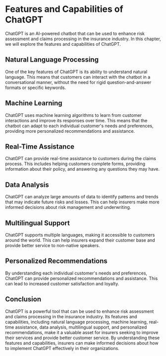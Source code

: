 # Features and Capabilities of ChatGPT

ChatGPT is an AI-powered chatbot that can be used to enhance risk assessment and claims processing in the insurance industry. In this chapter, we will explore the features and capabilities of ChatGPT.

Natural Language Processing
---------------------------

One of the key features of ChatGPT is its ability to understand natural language. This means that customers can interact with the chatbot in a conversational manner, without the need for rigid question-and-answer formats or specific keywords.

Machine Learning
----------------

ChatGPT uses machine learning algorithms to learn from customer interactions and improve its responses over time. This means that the chatbot can adapt to each individual customer's needs and preferences, providing more personalized recommendations and assistance.

Real-Time Assistance
--------------------

ChatGPT can provide real-time assistance to customers during the claims process. This includes helping customers complete forms, providing information about their policy, and answering any questions they may have.

Data Analysis
-------------

ChatGPT can analyze large amounts of data to identify patterns and trends that may indicate future risks and losses. This can help insurers make more informed decisions about risk management and underwriting.

Multilingual Support
--------------------

ChatGPT supports multiple languages, making it accessible to customers around the world. This can help insurers expand their customer base and provide better service to non-native speakers.

Personalized Recommendations
----------------------------

By understanding each individual customer's needs and preferences, ChatGPT can provide personalized recommendations and assistance. This can lead to increased customer satisfaction and loyalty.

Conclusion
----------

ChatGPT is a powerful tool that can be used to enhance risk assessment and claims processing in the insurance industry. Its features and capabilities, including natural language processing, machine learning, real-time assistance, data analysis, multilingual support, and personalized recommendations, make it a valuable asset for insurers seeking to improve their services and provide better customer service. By understanding these features and capabilities, insurers can make informed decisions about how to implement ChatGPT effectively in their organizations.


